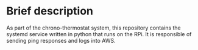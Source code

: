 # Brief description
As part of the chrono-thermostat system, this repository contains the systemd service written in python that runs on the RPi.
It is responsible of sending ping responses and logs into AWS.
